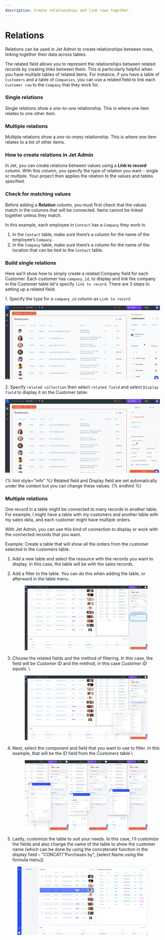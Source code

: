 ```yaml
---
description: Create relationships and link rows together.
---
```


# Relations

Relations can be used in Jet Admin to create relationships between rows, linking together their data across tables.

The related field allows you to represent the relationships between related records by creating links between them. This is particularly helpful when you have multiple tables of related items. For instance, if you have a table of `Customers` and a table of `Companies`, you can use a related field to link each `Customer row` to the `Company` that they work for.

### Single relations

Single relations show a _one-to-one_ relationship. This is where one item relates to one other item.

### Multiple relations <a href="#multiple-relations" id="multiple-relations"></a>

Multiple relations show a _one-to-many_ relationship. This is where one item relates to a list of other items.

### How to create relations in Jet Admin <a href="#how-to-create-relations-in-glide" id="how-to-create-relations-in-glide"></a>

In Jet, you can create relations between values using a **Link to record** column. With this column, you specify the type of relation you want - single or multiple. Your project then applies the relation to the values and tables specified.

### Check for matching values <a href="#check-for-matching-values" id="check-for-matching-values"></a>

Before adding a **Relation** column, you must first check that the values match in the columns that will be connected. Items cannot be linked together unless they match.

In this example, each employee in `Contact` has a `Company` they work in.

1. In the `Contact` table, make sure there’s a column for the name of the employee’s `Company`.
2. In the `Company` table, make sure there’s a column for the name of the location that can be tied to the `Contact` table.

### Build single relations <a href="#build-single-relations" id="build-single-relations"></a>

Here we'll show how to simply create a related Company field for each Customer. Each customer has `company_id`, to display and link the company in the Customer table let's specify `link to record`. There are 3 steps to setting up a related field:&#x20;

1\. Specify the type for a `company_id` column as `Link to record`&#x20;

![](../../.gitbook/assets/testgif58.gif)

2\. Specify `related collection` then select `related field` and select `Display field` to display it on the Customer table:

![](../../.gitbook/assets/testgif59.gif)

{% hint style="info" %}
Related field and Display field are set automatically under the context but you can change these values.
{% endhint %}

### Multiple relations <a href="#build-multiple-relations" id="build-multiple-relations"></a>

One record in a table might be connected to many records in another table. For example, I might have a table with my customers and another table with my sales data, and each customer might have multiple orders.

With Jet Admin, you can use this kind of connection to display or work with the connected records that you want.

Example: Create a table that will show all the orders from the customer selected in the customers table.

1. Add a new table and select the resource with the records you want to display. In this case, the table will be with the sales records.
2.  Add a filter to the table. You can do this when adding the table, or afterward in the table menu.

    <figure><img src="../../.gitbook/assets/Снимок экрана 2023-03-28 в 00.21.55.png" alt=""><figcaption></figcaption></figure>
3.  Choose the related fields and the method of filtering. In this case, the field will be _Customer ID_ and the method, in this case _Customer ID equals_. \


    <figure><img src="../../.gitbook/assets/Снимок экрана 2023-03-28 в 00.28.27.png" alt=""><figcaption></figcaption></figure>
4.  Next, select the component and field that you want to use to filter. In this example, that will be the _ID_ field from the _Customers_ table.\


    <figure><img src="../../.gitbook/assets/Снимок экрана 2023-03-28 в 00.30.52.png" alt=""><figcaption></figcaption></figure>
5. Lastly, customize the table to suit your needs. In this case, I'll customize the fields and also change the name of the table to show the customer name (which can be done by using the concatenate function in the display field – "CONCAT("Purchases by", \[select Name using the formula menu])

<figure><img src="../../.gitbook/assets/Снимок экрана 2023-03-28 в 00.51.30.png" alt=""><figcaption></figcaption></figure>






